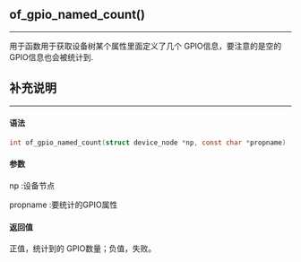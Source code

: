 ## of_gpio_named_count()

---

用于函数用于获取设备树某个属性里面定义了几个 GPIO信息，要注意的是空的 GPIO信息也会被统计到.

## 补充说明

---

#### 语法

```c
int of_gpio_named_count(struct device_node *np, const char *propname)
```

#### 参数

np :设备节点

propname :要统计的GPIO属性

#### 返回值

正值，统计到的 GPIO数量；负值，失败。
